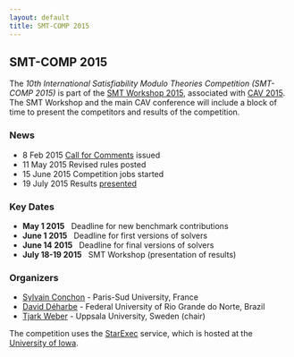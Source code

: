 ```yaml
---
layout: default
title: SMT-COMP 2015
---
```


## SMT-COMP 2015

The <i>10th International Satisfiability Modulo Theories Competition
(SMT-COMP 2015)</i> is part of
the <a href="http://smt2015.csl.sri.com/">SMT Workshop 2015</a>,
associated with <a href="http://i-cav.org/2015/">CAV 2015</a>.  The
SMT Workshop and the main CAV conference will include a block of time
to present the competitors and results of the competition.

### News
- <span class="date">8 Feb 2015</span> <a href="call-for-comments.txt">Call for Comments</a> issued
- <span class="date">11 May 2015</span> Revised rules posted
- <span class="date">15 June 2015</span> Competition jobs started
- <span class="date">19 July 2015</span> Results <a href="SMT-COMP-2015-slides.pdf">presented</a>

### Key Dates
- **May 1 2015** &nbsp; Deadline for new benchmark contributions
- **June 1 2015** &nbsp; Deadline for first versions of solvers
- **June 14 2015** &nbsp; Deadline for final versions of solvers
- **July 18-19 2015** &nbsp; SMT Workshop (presentation of results)

### Organizers
- <a href="https://www.lri.fr/~conchon/">Sylvain Conchon</a> - Paris-Sud University, France
- <a href="https://www.sites.google.com/site/deharbe/">David D&eacute;harbe</a> - Federal University of Rio Grande do Norte, Brazil
- <a href="http://user.it.uu.se/~tjawe125/">Tjark Weber</a> - Uppsala University, Sweden (chair)

The competition uses the
<a href="https://www.starexec.org">StarExec</a> service, which is
hosted at the
<a href="http://www.cs.uiowa.edu/">University of Iowa</a>.
